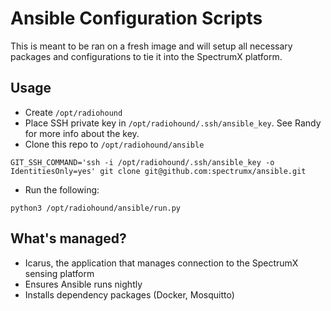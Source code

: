 # Ansible Configuration Scripts
This is meant to be ran on a fresh image and will setup all necessary packages and configurations to tie it into the SpectrumX platform.  

## Usage

- Create `/opt/radiohound`
- Place SSH private key in `/opt/radiohound/.ssh/ansible_key`.  See Randy for more info about the key.
- Clone this repo to `/opt/radiohound/ansible`
```
GIT_SSH_COMMAND='ssh -i /opt/radiohound/.ssh/ansible_key -o IdentitiesOnly=yes' git clone git@github.com:spectrumx/ansible.git
```
- Run the following:
```
python3 /opt/radiohound/ansible/run.py
```


## What's managed?
- Icarus, the application that manages connection to the SpectrumX sensing platform
- Ensures Ansible runs nightly
- Installs dependency packages (Docker, Mosquitto)